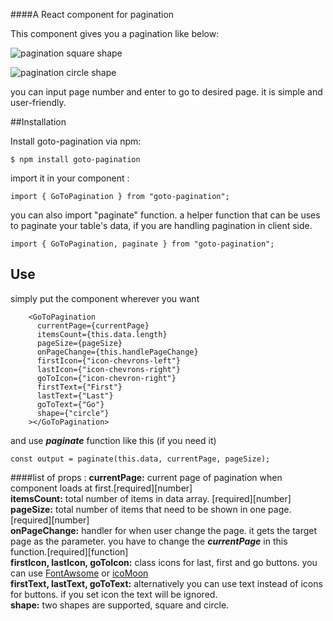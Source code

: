 ####A React component for pagination

This component gives you a pagination like below:

![pagination square shape](https://i.ibb.co/fCZ0xST/paginate-1.jpg)

![pagination circle shape](https://i.ibb.co/56TFzBK/paginate-2.jpg)

you can input page number and enter to go to desired page. it is simple and user-friendly.

##Installation

Install goto-pagination via npm:

    $ npm install goto-pagination

import it in your component :

    import { GoToPagination } from "goto-pagination";

you can also import "paginate" function. a helper function that can be uses to paginate your table's data, if you are handling pagination in client side.

    import { GoToPagination, paginate } from "goto-pagination";

## Use

simply put the component wherever you want

        <GoToPagination
          currentPage={currentPage}
          itemsCount={this.data.length}
          pageSize={pageSize}
          onPageChange={this.handlePageChange}
          firstIcon={"icon-chevrons-left"}
          lastIcon={"icon-chevrons-right"}
          goToIcon={"icon-chevron-right"}
          firstText={"First"}
          lastText={"Last"}
          goToText={"Go"}
          shape={"circle"}
        ></GoToPagination>

and use ***paginate*** function like this (if you need it)

    const output = paginate(this.data, currentPage, pageSize);


####list of props :
**currentPage:** current page of pagination when component loads at first.[required][number]<br />
**itemsCount:** total number of items in data array. [required][number]<br />
**pageSize:** total number of items that need to be shown in one page.[required][number]<br />
**onPageChange:** handler for when user change the page. it gets the target page as the parameter. you have to change the ***currentPage*** in this function.[required][function]<br />
**firstIcon, lastIcon, goToIcon:** class icons for last, first and go buttons. you can use [FontAwsome](https://fontawesome.com/) or [icoMoon](https://icomoon.io)<br />
**firstText, lastText, goToText:** alternatively you can use text instead of icons for buttons. if you set icon the text will be ignored.<br />
**shape:** two shapes are supported, square and circle.



